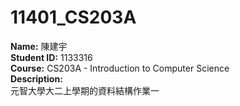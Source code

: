 # 11401_CS203A

**Name:** 陳建宇  
**Student ID:** 1133316  
**Course:** CS203A - Introduction to Computer Science  
**Description:**  
元智大學大二上學期的資料結構作業一

